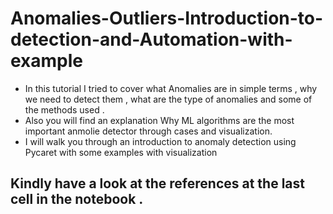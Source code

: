 # Anomalies-Outliers-Introduction-to-detection-and-Automation-with-example

- In this tutorial I tried to cover what Anomalies are in simple terms , why we need to detect them , what are the type of anomalies and some of the methods used .
- Also you will find an explanation Why ML algorithms are the most important anmolie detector through cases and visualization.
- I will walk you through  an introduction to anomaly detection using Pycaret with some examples with visualization
## Kindly have a look at the references at the last cell in the notebook . 
